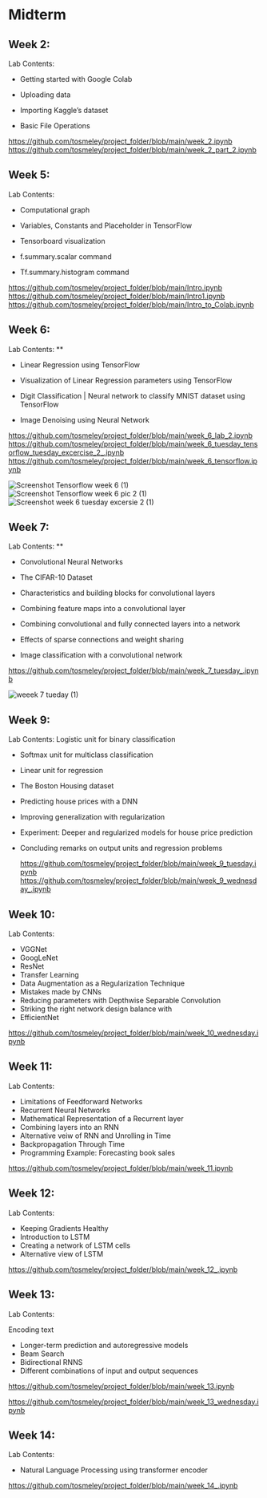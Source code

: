 # Midterm 

## **Week 2:**
Lab Contents: 

* Getting started with Google Colab

* Uploading data

* Importing Kaggle’s dataset

* Basic File Operations

https://github.com/tosmeley/project_folder/blob/main/week_2.ipynb
https://github.com/tosmeley/project_folder/blob/main/week_2_part_2.ipynb
	 

## **Week 5:** 
Lab Contents: 

* Computational graph

* Variables, Constants and Placeholder in TensorFlow

* Tensorboard visualization

* f.summary.scalar command

* Tf.summary.histogram command

https://github.com/tosmeley/project_folder/blob/main/Intro.ipynb
https://github.com/tosmeley/project_folder/blob/main/Intro1.ipynb
https://github.com/tosmeley/project_folder/blob/main/Intro_to_Colab.ipynb
	     



## **Week 6:** 
Lab Contents: **

* Linear Regression using TensorFlow

* Visualization of Linear Regression parameters using TensorFlow

* Digit Classification | Neural network to classify MNIST dataset using TensorFlow

* Image Denoising using Neural Network

https://github.com/tosmeley/project_folder/blob/main/week_6_lab_2.ipynb
https://github.com/tosmeley/project_folder/blob/main/week_6_tuesday_tensorflow_tuesday_excercise_2_.ipynb
https://github.com/tosmeley/project_folder/blob/main/week_6_tensorflow.ipynb
	      
![Screenshot Tensorflow week 6 (1)](https://user-images.githubusercontent.com/60792090/197048524-6fd32327-7de4-4f2b-a79e-8fcae0e030ab.png)	
![Screenshot Tensorflow week 6 pic 2 (1)](https://user-images.githubusercontent.com/60792090/197048520-197c1332-d0db-469a-9a33-1887a5034d68.png)
![Screenshot week 6 tuesday excersie 2 (1)](https://user-images.githubusercontent.com/60792090/197048510-5b0bbddd-b16c-45f1-875b-36249eb4a2c2.png)





## **Week 7:** 
Lab Contents: **

 * Convolutional Neural Networks
 
 * The CIFAR-10 Dataset
 
 * Characteristics and building blocks for convolutional layers
 
 * Combining feature maps into a convolutional layer
 
 * Combining convolutional and fully connected layers into a network
 
 * Effects of sparse connections and weight sharing
 
 * Image classification with a convolutional network
 
https://github.com/tosmeley/project_folder/blob/main/week_7_tuesday_.ipynb


![weeek 7 tueday (1)](https://user-images.githubusercontent.com/60792090/197048885-cc85c5cd-012d-4ff5-a960-6f0db58ae759.png)

## **Week 9:** 

Lab Contents: 
 Logistic unit for binary classification
* Softmax unit for multiclass classification
* Linear unit for regression
* The Boston Housing dataset
* Predicting house prices with a DNN
* Improving generalization with regularization
* Experiment: Deeper and regularized models for house
price prediction
* Concluding remarks on output units and regression
problems
  
   https://github.com/tosmeley/project_folder/blob/main/week_9_tuesday.ipynb
   https://github.com/tosmeley/project_folder/blob/main/week_9_wednesday_.ipynb


## **Week 10:** 
Lab Contents: 
 
* VGGNet
* GoogLeNet
* ResNet
* Transfer Learning
* Data Augmentation as a Regularization Technique
* Mistakes made by CNNs
* Reducing parameters with Depthwise Separable
Convolution
* Striking the right network design balance with
* EfficientNet

https://github.com/tosmeley/project_folder/blob/main/week_10_wednesday.ipynb

## **Week 11:** 
Lab Contents: 

* Limitations of Feedforward Networks
* Recurrent Neural Networks
* Mathematical Representation of a Recurrent layer
* Combining layers into an RNN
* Alternative veiw of RNN and Unrolling in Time
* Backpropagation Through Time
* Programming Example: Forecasting book sales

https://github.com/tosmeley/project_folder/blob/main/week_11.ipynb

## **Week 12:** 
Lab Contents: 

* Keeping Gradients Healthy
* Introduction to LSTM
* Creating a network of LSTM cells
* Alternative view of LSTM

https://github.com/tosmeley/project_folder/blob/main/week_12_.ipynb

## **Week 13:** 
Lab Contents: 

Encoding text
* Longer-term prediction and autoregressive models
* Beam Search
* Bidirectional RNNS
* Different combinations of input and output sequences
  
 https://github.com/tosmeley/project_folder/blob/main/week_13.ipynb

 https://github.com/tosmeley/project_folder/blob/main/week_13_wednesday.ipynb

## **Week 14:** 
Lab Contents: 

* Natural Language Processing using transformer encoder

https://github.com/tosmeley/project_folder/blob/main/week_14_.ipynb


